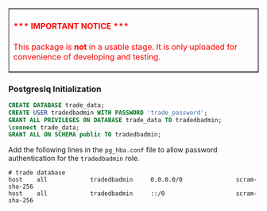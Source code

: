 <table border=1 cellpadding=10>
<tr>
<td style="color: red;">

#### \*\*\* IMPORTANT NOTICE \*\*\*

<p style="color: red">This package is <b>not</b> in a usable stage. It is only uploaded for convenience of developing and testing.</p>

</td></tr></table>



### Postgreslq Initialization

```sql
CREATE DATABASE trade_data;
CREATE USER tradedbadmin WITH PASSWORD 'trade_password';
GRANT ALL PRIVILEGES ON DATABASE trade_data TO tradedbadmin;
\connect trade_data;
GRANT ALL ON SCHEMA public TO tradedbadmin;
```

Add the following lines in the `pg_hba.conf` file to allow password authentication for the `tradedbadmin` role.

```
# trade database
host    all            tradedbadmin     0.0.0.0/0               scram-sha-256
host    all            tradedbadmin     ::/0                    scram-sha-256
```

